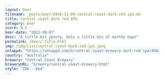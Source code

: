 ```yaml
---
layout: beer
filename: _posts/beer/2016-11-09-central-coast-dark-red-ipa.md
title: Central coast dark red IPA
category: beer
score: 6.5
beer-date: "2022-08-07"
desc: "A little bit yeasty. Only a little bit of earthy hops"
permalink: /beer/:title.html
img: /img/list/central-coast-dark-red-ipa.jpeg
untappd: "https://untappd.com/b/central-coast-brewery-dark-red-ipa/4682516"
country: "Australia"
brewery: "Central Coast Brewery"
breweryURL: "brewery/central-coast-brewery.html"
style: "IPA - Red"
---
```

